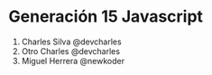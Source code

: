 # Generación 15 Javascript

1. Charles Silva @devcharles
2. Otro Charles @devcharles
3. Miguel Herrera @newkoder